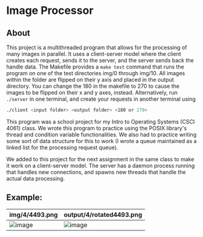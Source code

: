 # Image Processor

## About
This project is a multithreaded program that allows for the processing of many images in parallel. It uses a client-server model where the client creates each
request, sends it to the server, and the server sends back the handle data.
The Makefile provides a `make test` command that runs the program on one of the test directories img/0 through img/10. All images within the folder are flipped on their y axis and placed in the output directory. You can change the 180 in the makefile to 270 to cause the images to be flipped on their x and y axes, instead.
Alternatively, run `./server` in one terminal, and create your requests in another terminal using
```bash
./client <input folder> <output folder> <180 or 270>
```

This program was a school project for my Intro to Operating Systems (CSCI 4061) class. We wrote this program to practice using the POSIX library's thread and condition variable functionalities. We also had to practice writing some sort of data structure for this to work (I wrote a queue maintained as a linked list for the processing request queue).

We added to this project for the next assignment in the same class to make it work on a client-server model. The server has a daemon process running that handles new connections, and spawns new threads that handle the actual data processing.

## Example:
|img/4/4493.png|output/4/rotated4493.png|
|--------------|------------------------|
|![image](https://github.com/ConnellHagen/image-processor/assets/72321241/f7351cd6-ebb5-49ab-9b2c-8666d60be88d)|![image](https://github.com/ConnellHagen/image-processor/assets/72321241/16913892-8204-497a-b2a6-ab3e732a3813)|


